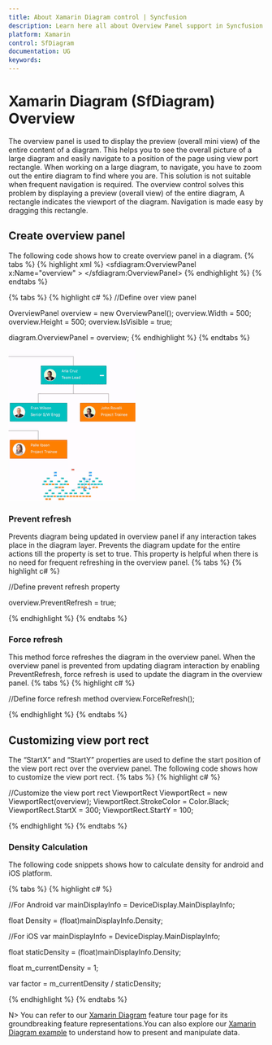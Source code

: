 ```yaml
---
title: About Xamarin Diagram control | Syncfusion
description: Learn here all about Overview Panel support in Syncfusion Xamarin Diagram (SfDiagram) control and more.
platform: Xamarin
control: SfDiagram
documentation: UG
keywords: 
---
```

# Xamarin Diagram (SfDiagram) Overview
The overview panel is used to display the preview (overall mini view) of the entire content of a diagram. This helps you to see the overall picture of a large diagram and easily navigate to a position of the page using view port rectangle.
When working on a large diagram, to navigate, you have to zoom out the entire diagram to find where you are. This solution is not suitable when frequent navigation is required.
The overview control solves this problem by displaying a preview (overall view) of the entire diagram, A rectangle indicates the viewport of the diagram. Navigation is made easy by dragging this rectangle. 

## Create overview panel 
The following code shows how to create overview panel in a diagram.
{% tabs %}
{% highlight xml %}
       <sfdiagram:OverviewPanel x:Name="overview" >
       </sfdiagram:OverviewPanel>
{% endhighlight %}
{% endtabs %}

{% tabs %}
{% highlight c# %}
//Define over view panel 

OverviewPanel overview = new OverviewPanel();
overview.Width = 500;
overview.Height = 500;
overview.IsVisible = true;

diagram.OverviewPanel = overview;
{% endhighlight %}
{% endtabs %}

![Overview panle in Xamarin.Forms diagram](OverviewPanel_images/OverviewPanel.gif)

### Prevent refresh
Prevents diagram being updated in overview panel if any interaction takes place in the diagram layer. Prevents the diagram update for the entire actions till the property is set to true. This property is helpful when there is no need for frequent refreshing in the overview panel.
{% tabs %}
{% highlight c# %}

  //Define prevent refresh property 

  overview.PreventRefresh = true;

{% endhighlight %}
{% endtabs %}

### Force refresh 
This method force refreshes the diagram in the overview panel. When the overview panel is prevented from updating diagram interaction by enabling PreventRefresh, force refresh is used to update the diagram in the overview panel. 
{% tabs %}
{% highlight c# %}

  //Define force refresh method 
   overview.ForceRefresh();

{% endhighlight %}
{% endtabs %}

## Customizing view port rect 
The “StartX” and “StartY” properties are used to define the start position of the view port rect over the overview panel. The following code shows how to customize the view port rect.
{% tabs %}
{% highlight c# %}

 //Customize the view port rect 
  ViewportRect ViewportRect = new ViewportRect(overview);
  ViewportRect.StrokeColor = Color.Black;
  ViewportRect.StartX = 300;
  ViewportRect.StartY = 100;

{% endhighlight %}
{% endtabs %}

### Density Calculation
The following code snippets shows how to calculate density for android and iOS platform.

{% tabs %}
{% highlight c# %}

  //For Android
   var mainDisplayInfo = DeviceDisplay.MainDisplayInfo;

   float Density = (float)mainDisplayInfo.Density;

  //For iOS
   var mainDisplayInfo = DeviceDisplay.MainDisplayInfo;

   float staticDensity = (float)mainDisplayInfo.Density;

   float m_currentDensity = 1;

   var factor = m_currentDensity / staticDensity;


{% endhighlight %}
{% endtabs %}


N> You can refer to our [Xamarin Diagram](https://www.syncfusion.com/xamarin-ui-controls/xamarin-diagram) feature tour page for its groundbreaking feature representations.You can also explore our [Xamarin Diagram example](https://github.com/syncfusion/xamarin-demos/tree/master/Forms/Diagram) to understand how to present and manipulate data.